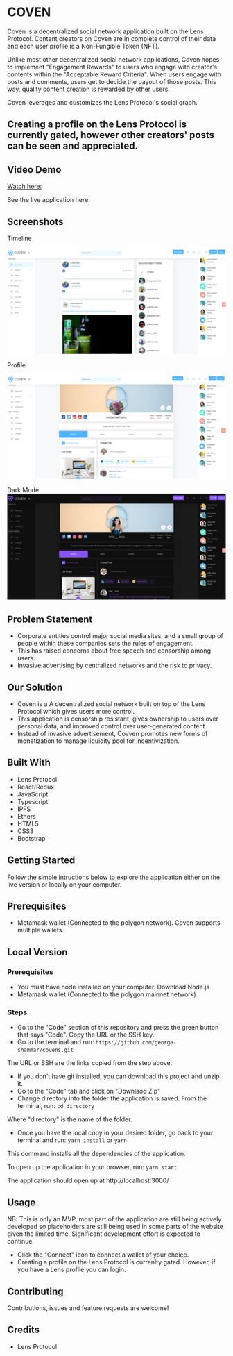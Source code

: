 # COVEN

Coven is a decentralized social network application built on the Lens Protocol. Content creators on Coven are in complete control of their data and each user profile is a Non-Fungible Token (NFT).

Unlike most other decentralized social network applications, Coven hopes to implement "Engagement Rewards" to users who engage with creator's contents within the "Acceptable Reward Criteria". When users engage with posts and comments, users get to decide the payout of those posts. This way, quality content creation is rewarded by other users.

Coven leverages and customizes the Lens Protocol's social graph.

## Creating a profile on the Lens Protocol is currently gated, however other creators' posts can be seen and appreciated.

## Video Demo
[Watch here:](https://www.loom.com/share/d6cf582341b54aeda4abc44c7b0d5c1d/)

See the live application here:

## Screenshots
Timeline

![Timeline](./feed.png)

Profile

![Profile](./profile.png)

Dark Mode
![Profile Dark Mode](./profile-dark.png)

## Problem Statement

- Corporate entities control major social media sites, and a small group of people within these companies sets the rules of engagement.
- This has raised concerns about free speech and censorship among users.
- Invasive advertising by centralized networks and the risk to privacy.

## Our Solution

- Coven is a A decentralized social network built on top of the Lens Protocol which gives users more control.
- This application is censorship resistant, gives ownership to users over personal data, and improved control over user-generated content.
- Instead of invasive advertisement, Covven promotes new forms of monetization to manage liquidity pool for incentivization.

## Built With
- Lens Protocol
- React/Redux
- JavaScript
- Typescript
- IPFS
- Ethers
- HTML5
- CSS3
- Bootstrap

## Getting Started

Follow the simple intructions below to explore the application either on the live version or locally on your computer.

## Prerequisites
- Metamask wallet (Connected to the polygon network). Coven supports multiple wallets.

## Local Version

### Prerequisites
- You must have node installed on your computer. Download Node.js
- Metamask wallet (Connected to the polygon mainnet network) 

### Steps
- Go to the "Code" section of this repository and press the green button that says "Code". Copy the URL or the SSH key.
- Go to the terminal and run:
```https://github.com/george-shammar/covens.git```

The URL or SSH are the links copied from the step above.
- If you don't have git installed, you can download this project and unzip it.
- Go to the "Code" tab and click on "Downlaod Zip"
- Change directory into the folder the application is saved. From the terminal, run:
```cd directory```

Where "directory" is the name of the folder.
- Once you have the local copy in your desired folder, go back to your terminal and run:
```yarn install``` 
or 
```yarn```

This command installs all the dependencies of the application.

To open up the application in your browser, run:
```yarn start```

The application should open up at http://localhost:3000/

## Usage
NB: This is only an MVP, most part of the application are still being actively developed so placeholders are still being used in some parts of the website given the limited time. Significant development effort is expected to continue.

- Click the "Connect" icon to connect a wallet of your choice.
- Creating a profile on the Lens Protocol is currenlty gated. However, if you have a Lens profile you can login.

##  Contributing
Contributions, issues and feature requests are welcome!

## Credits
- Lens Protocol

